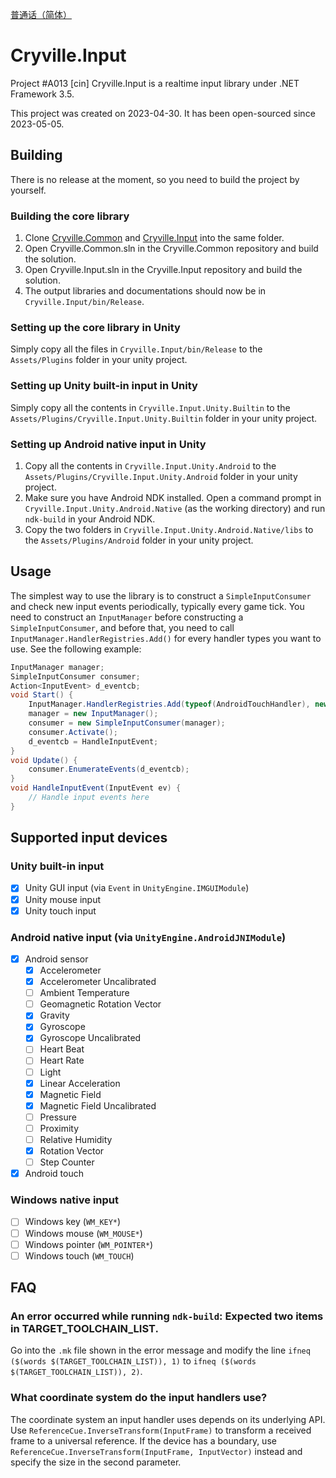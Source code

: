 [普通话（简体）](README_cmn-hans.md)

# Cryville.Input
Project #A013 [cin] Cryville.Input is a realtime input library under .NET Framework 3.5.

This project was created on 2023-04-30. It has been open-sourced since 2023-05-05.

## Building
There is no release at the moment, so you need to build the project by yourself.

### Building the core library
1. Clone [Cryville.Common](https://github.com/cryville/Cryville.Common) and [Cryville.Input](https://github.com/cryville/Cryville.Input) into the same folder.
2. Open Cryville.Common.sln in the Cryville.Common repository and build the solution.
3. Open Cryville.Input.sln in the Cryville.Input repository and build the solution.
4. The output libraries and documentations should now be in `Cryville.Input/bin/Release`.

### Setting up the core library in Unity
Simply copy all the files in `Cryville.Input/bin/Release` to the `Assets/Plugins` folder in your unity project.

### Setting up Unity built-in input in Unity
Simply copy all the contents in `Cryville.Input.Unity.Builtin` to the `Assets/Plugins/Cryville.Input.Unity.Builtin` folder in your unity project.

### Setting up Android native input in Unity
1. Copy all the contents in `Cryville.Input.Unity.Android` to the `Assets/Plugins/Cryville.Input.Unity.Android` folder in your unity project.
2. Make sure you have Android NDK installed. Open a command prompt in `Cryville.Input.Unity.Android.Native` (as the working directory) and run `ndk-build` in your Android NDK.
3. Copy the two folders in `Cryville.Input.Unity.Android.Native/libs` to the `Assets/Plugins/Android` folder in your unity project.

## Usage
The simplest way to use the library is to construct a `SimpleInputConsumer` and check new input events periodically, typically every game tick. You need to construct an `InputManager` before constructing a `SimpleInputConsumer`, and before that, you need to call `InputManager.HandlerRegistries.Add()` for every handler types you want to use. See the following example:

```cs
InputManager manager;
SimpleInputConsumer consumer;
Action<InputEvent> d_eventcb;
void Start() {
	InputManager.HandlerRegistries.Add(typeof(AndroidTouchHandler), new object[0]); // Register AndroidTouchHandler
	manager = new InputManager();
	consumer = new SimpleInputConsumer(manager);
	consumer.Activate();
	d_eventcb = HandleInputEvent;
}
void Update() {
	consumer.EnumerateEvents(d_eventcb);
}
void HandleInputEvent(InputEvent ev) {
	// Handle input events here
}
```

## Supported input devices
### Unity built-in input
- [x] Unity GUI input (via `Event` in `UnityEngine.IMGUIModule`)
- [x] Unity mouse input
- [x] Unity touch input

### Android native input (via `UnityEngine.AndroidJNIModule`)
- [x] Android sensor
  - [x] Accelerometer
  - [x] Accelerometer Uncalibrated
  - [ ] Ambient Temperature
  - [ ] Geomagnetic Rotation Vector
  - [x] Gravity
  - [x] Gyroscope
  - [x] Gyroscope Uncalibrated
  - [ ] Heart Beat
  - [ ] Heart Rate
  - [ ] Light
  - [x] Linear Acceleration
  - [x] Magnetic Field
  - [x] Magnetic Field Uncalibrated
  - [ ] Pressure
  - [ ] Proximity
  - [ ] Relative Humidity
  - [x] Rotation Vector
  - [ ] Step Counter
- [x] Android touch

### Windows native input
- [ ] Windows key (`WM_KEY*`)
- [ ] Windows mouse (`WM_MOUSE*`)
- [ ] Windows pointer (`WM_POINTER*`)
- [ ] Windows touch (`WM_TOUCH`)

## FAQ
### An error occurred while running `ndk-build`: Expected two items in TARGET\_TOOLCHAIN\_LIST.
Go into the `.mk` file shown in the error message and modify the line `ifneq ($(words $(TARGET_TOOLCHAIN_LIST)), 1)` to `ifneq ($(words $(TARGET_TOOLCHAIN_LIST)), 2)`.

### What coordinate system do the input handlers use?
The coordinate system an input handler uses depends on its underlying API. Use `ReferenceCue.InverseTransform(InputFrame)` to transform a received frame to a universal reference. If the device has a boundary, use `ReferenceCue.InverseTransform(InputFrame, InputVector)` instead and specify the size in the second parameter.
